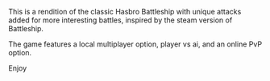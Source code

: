 This is a rendition of the classic Hasbro Battleship with unique attacks added for more interesting battles, inspired by the steam version of Battleship.

The game features a local multiplayer option, player vs ai, and an online PvP option.

Enjoy
